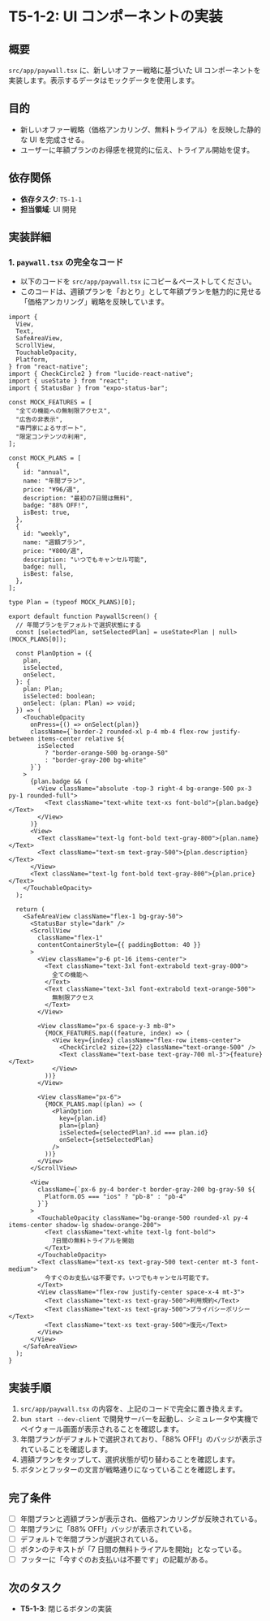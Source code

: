 # T5-1-2: UI コンポーネントの実装

## 概要

`src/app/paywall.tsx` に、新しいオファー戦略に基づいた UI コンポーネントを実装します。表示するデータはモックデータを使用します。

## 目的

- 新しいオファー戦略（価格アンカリング、無料トライアル）を反映した静的な UI を完成させる。
- ユーザーに年額プランのお得感を視覚的に伝え、トライアル開始を促す。

## 依存関係

- **依存タスク**: `T5-1-1`
- **担当領域**: UI 開発

## 実装詳細

### 1. `paywall.tsx` の完全なコード

- 以下のコードを `src/app/paywall.tsx` にコピー＆ペーストしてください。
- このコードは、週額プランを「おとり」として年額プランを魅力的に見せる「価格アンカリング」戦略を反映しています。

```tsx
import {
  View,
  Text,
  SafeAreaView,
  ScrollView,
  TouchableOpacity,
  Platform,
} from "react-native";
import { CheckCircle2 } from "lucide-react-native";
import { useState } from "react";
import { StatusBar } from "expo-status-bar";

const MOCK_FEATURES = [
  "全ての機能への無制限アクセス",
  "広告の非表示",
  "専門家によるサポート",
  "限定コンテンツの利用",
];

const MOCK_PLANS = [
  {
    id: "annual",
    name: "年間プラン",
    price: "¥96/週",
    description: "最初の7日間は無料",
    badge: "88% OFF!",
    isBest: true,
  },
  {
    id: "weekly",
    name: "週額プラン",
    price: "¥800/週",
    description: "いつでもキャンセル可能",
    badge: null,
    isBest: false,
  },
];

type Plan = (typeof MOCK_PLANS)[0];

export default function PaywallScreen() {
  // 年間プランをデフォルトで選択状態にする
  const [selectedPlan, setSelectedPlan] = useState<Plan | null>(MOCK_PLANS[0]);

  const PlanOption = ({
    plan,
    isSelected,
    onSelect,
  }: {
    plan: Plan;
    isSelected: boolean;
    onSelect: (plan: Plan) => void;
  }) => (
    <TouchableOpacity
      onPress={() => onSelect(plan)}
      className={`border-2 rounded-xl p-4 mb-4 flex-row justify-between items-center relative ${
        isSelected
          ? "border-orange-500 bg-orange-50"
          : "border-gray-200 bg-white"
      }`}
    >
      {plan.badge && (
        <View className="absolute -top-3 right-4 bg-orange-500 px-3 py-1 rounded-full">
          <Text className="text-white text-xs font-bold">{plan.badge}</Text>
        </View>
      )}
      <View>
        <Text className="text-lg font-bold text-gray-800">{plan.name}</Text>
        <Text className="text-sm text-gray-500">{plan.description}</Text>
      </View>
      <Text className="text-lg font-bold text-gray-800">{plan.price}</Text>
    </TouchableOpacity>
  );

  return (
    <SafeAreaView className="flex-1 bg-gray-50">
      <StatusBar style="dark" />
      <ScrollView
        className="flex-1"
        contentContainerStyle={{ paddingBottom: 40 }}
      >
        <View className="p-6 pt-16 items-center">
          <Text className="text-3xl font-extrabold text-gray-800">
            全ての機能へ
          </Text>
          <Text className="text-3xl font-extrabold text-orange-500">
            無制限アクセス
          </Text>
        </View>

        <View className="px-6 space-y-3 mb-8">
          {MOCK_FEATURES.map((feature, index) => (
            <View key={index} className="flex-row items-center">
              <CheckCircle2 size={22} className="text-orange-500" />
              <Text className="text-base text-gray-700 ml-3">{feature}</Text>
            </View>
          ))}
        </View>

        <View className="px-6">
          {MOCK_PLANS.map((plan) => (
            <PlanOption
              key={plan.id}
              plan={plan}
              isSelected={selectedPlan?.id === plan.id}
              onSelect={setSelectedPlan}
            />
          ))}
        </View>
      </ScrollView>

      <View
        className={`px-6 py-4 border-t border-gray-200 bg-gray-50 ${
          Platform.OS === "ios" ? "pb-8" : "pb-4"
        }`}
      >
        <TouchableOpacity className="bg-orange-500 rounded-xl py-4 items-center shadow-lg shadow-orange-200">
          <Text className="text-white text-lg font-bold">
            7日間の無料トライアルを開始
          </Text>
        </TouchableOpacity>
        <Text className="text-xs text-gray-500 text-center mt-3 font-medium">
          今すぐのお支払いは不要です。いつでもキャンセル可能です。
        </Text>
        <View className="flex-row justify-center space-x-4 mt-3">
          <Text className="text-xs text-gray-500">利用規約</Text>
          <Text className="text-xs text-gray-500">プライバシーポリシー</Text>
          <Text className="text-xs text-gray-500">復元</Text>
        </View>
      </View>
    </SafeAreaView>
  );
}
```

## 実装手順

1. `src/app/paywall.tsx` の内容を、上記のコードで完全に置き換えます。
2. `bun start --dev-client` で開発サーバーを起動し、シミュレータや実機でペイウォール画面が表示されることを確認します。
3. 年間プランがデフォルトで選択されており、「88% OFF!」のバッジが表示されていることを確認します。
4. 週額プランをタップして、選択状態が切り替わることを確認します。
5. ボタンとフッターの文言が戦略通りになっていることを確認します。

## 完了条件

- [ ] 年間プランと週額プランが表示され、価格アンカリングが反映されている。
- [ ] 年間プランに「88% OFF!」バッジが表示されている。
- [ ] デフォルトで年間プランが選択されている。
- [ ] ボタンのテキストが「7 日間の無料トライアルを開始」となっている。
- [ ] フッターに「今すぐのお支払いは不要です」の記載がある。

## 次のタスク

- **T5-1-3**: 閉じるボタンの実装
